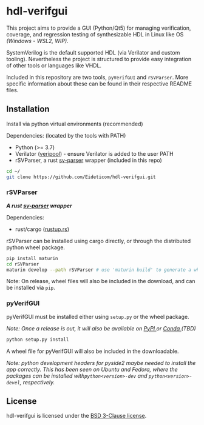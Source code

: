 # hdl-verifgui

This project aims to provide a GUI (Python/Qt5) for managing verification, coverage, and regression testing of synthesizable HDL in Linux like OS *(Windows - WSL2, WIP)*.

SystemVerilog is the default supported HDL (via Verilator and custom tooling). Nevertheless the project is structured to provide easy integration of other tools or languages like VHDL.

Included in this repository are two tools, `pyVerifGUI` and `rSVParser`. More specific information about these can be found in their respective README files.

## Installation

Install via python virtual environments (recommended)

Dependencies: (located by the tools with PATH)

- Python (>= 3.7)
- Verilator ([veripool](https://www.veripool.org/projects/verilator/wiki/Installing)) - ensure Verilator is added to the user PATH
- rSVParser, a rust [sv-parser](https://github.com/dalance/sv-parser) wrapper (included in this repo)

```bash
cd ~/
git clone https://github.com/Eideticom/hdl-verifgui.git

```

### rSVParser

***A rust [sv-parser](https://github.com/dalance/sv-parser) wrapper***

Dependencies:

- rust/cargo ([rustup.rs](https://rustup.rs))

rSVParser can be installed using cargo directly, or through the distributed python wheel package.

```bash
pip install maturin
cd rSVParser
maturin develop --path rSVParser # use 'maturin build' to generate a wheel
```

Note: On release, wheel files will also be included in the download, and can be installed via `pip`.

### pyVerifGUI

pyVerifGUI must be installed either using `setup.py` or the wheel package.

*Note: Once a release is out, it will also be available on [PyPI ](https://pypi.org/) or [Conda ](https://docs.conda.io/en/latest/)(TBD)*

```bash
python setup.py install
```

A wheel file for pyVerifGUI will also be included in the downloadable.

*Note: python development headers for pyside2 maybe needed to install the app correctly. This has been seen on Ubuntu and Fedora, where the packages can be installed with`python<version>-dev` and `python<version>-devel`, respectively.*

## License

hdl-verifgui is licensed under the [BSD 3-Clause license](https://github.com/Eideticom/hdl-verifgui/blob/master/LICENSE).
